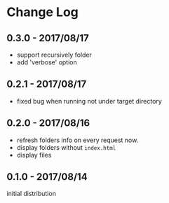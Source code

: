 # Change Log

## 0.3.0 - 2017/08/17
- support recursively folder
- add 'verbose' option

## 0.2.1 - 2017/08/17
- fixed bug when running not under target directory

## 0.2.0 - 2017/08/16
- refresh folders info on every request now.
- display folders without `index.html`
- display files

## 0.1.0 - 2017/08/14
initial distribution